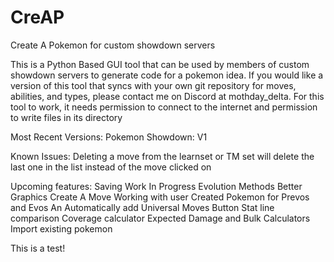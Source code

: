 # CreAP
Create A Pokemon for custom showdown servers

This is a Python Based GUI tool that can be used by members of custom showdown servers to generate code for a pokemon idea.
If you would like a version of this tool that syncs with your own git repository for moves, abilities, and types, please contact me on Discord at mothday_delta.
For this tool to work, it needs permission to connect to the internet and permission to write files in its directory

Most Recent Versions:
Pokemon Showdown: V1

Known Issues:
Deleting a move from the learnset or TM set will delete the last one in the list instead of the move clicked on

Upcoming features:
Saving Work In Progress
Evolution Methods
Better Graphics
Create A Move
Working with user Created Pokemon for Prevos and Evos
An Automatically add Universal Moves Button
Stat line comparison
Coverage calculator
Expected Damage and Bulk Calculators
Import existing pokemon

This is a test!